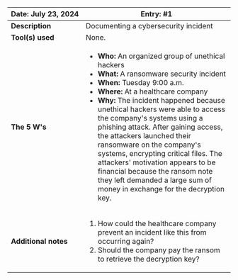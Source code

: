 | **Date:**&nbsp;July&nbsp;23,&nbsp;2024 | **Entry:** #1                                                                                                                                                                                                                                                                                                                                                                                                                                                                                                                                                                                                                                                                    |
| -------------------------------------- | -------------------------------------------------------------------------------------------------------------------------------------------------------------------------------------------------------------------------------------------------------------------------------------------------------------------------------------------------------------------------------------------------------------------------------------------------------------------------------------------------------------------------------------------------------------------------------------------------------------------------------------------------------------------------------- |
| **Description**                        | Documenting a cybersecurity incident                                                                                                                                                                                                                                                                                                                                                                                                                                                                                                                                                                                                                                             |
| **Tool(s) used**                       | None.                                                                                                                                                                                                                                                                                                                                                                                                                                                                                                                                                                                                                                                                            |
| **The 5 W's**                          | <ul><li><strong>Who:</strong> An organized group of unethical hackers</li><li><strong>What:</strong> A ransomware security incident</li><li><strong>When:</strong> Tuesday 9:00 a.m.</li><li><strong>Where:</strong> At a healthcare company</li><li><strong>Why:</strong> The incident happened because unethical hackers were able to access the company's systems using a phishing attack. After gaining access, the attackers launched their ransomware on the company's systems, encrypting critical files. The attackers' motivation appears to be financial because the ransom note they left demanded a large sum of money in exchange for the decryption key.</li></ul> |
| **Additional notes**                   | <ol><li>How could the healthcare company prevent an incident like this from occurring again?</li><li>Should the company pay the ransom to retrieve the decryption key?</li></ol>                                                                                                                                                                                                                                                                                                                                                                                                                                                                                                 |
	